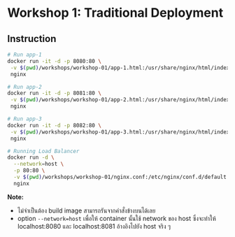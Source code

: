# Workshop 1: Traditional Deployment

## Instruction

```bash
# Run app-1
docker run -it -d -p 8080:80 \
 -v $(pwd)/workshops/workshop-01/app-1.html:/usr/share/nginx/html/index.html \
 nginx

# Run app-2 
docker run -it -d -p 8081:80 \
 -v $(pwd)/workshops/workshop-01/app-2.html:/usr/share/nginx/html/index.html \
 nginx

# Run app-3
docker run -it -d -p 8082:80 \
 -v $(pwd)/workshops/workshop-01/app-3.html:/usr/share/nginx/html/index.html \
 nginx

# Running Load Balancer
docker run -d \
  --network=host \
  -p 80:80 \
  -v $(pwd)/workshops/workshop-01/nginx.conf:/etc/nginx/conf.d/default.conf \
  nginx
```

**Note:**
- ไม่จำเป็นต้อง build image สามารถรันจากคำสั่งข้างบนได้เลย
- option `--network=host` เพื่อให้ container นั้นใช้ network ของ host ซึ่งจะทำให้ localhost:8080 และ localhost:8081 อ้างอิงไปยัง host จริง ๆ